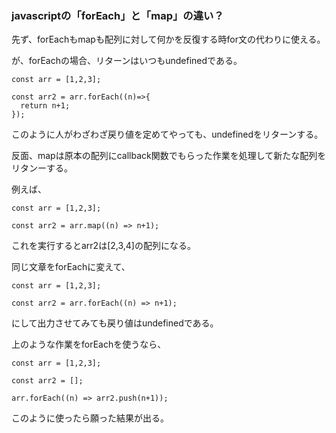 ### javascriptの「forEach」と「map」の違い？

先ず、forEachもmapも配列に対して何かを反復する時for文の代わりに使える。

が、forEachの場合、リターンはいつもundefinedである。

    const arr = [1,2,3];

    const arr2 = arr.forEach((n)=>{
      return n+1;
    });

このように人がわざわざ戻り値を定めてやっても、undefinedをリターンする。

反面、mapは原本の配列にcallback関数でもらった作業を処理して新たな配列をリタンーする。

例えば、

    const arr = [1,2,3];

    const arr2 = arr.map((n) => n+1);

これを実行するとarr2は[2,3,4]の配列になる。

同じ文章をforEachに変えて、

    const arr = [1,2,3];

    const arr2 = arr.forEach((n) => n+1);

にして出力させてみても戻り値はundefinedである。

上のような作業をforEachを使うなら、

    const arr = [1,2,3];

    const arr2 = [];

    arr.forEach((n) => arr2.push(n+1));

このように使ったら願った結果が出る。
